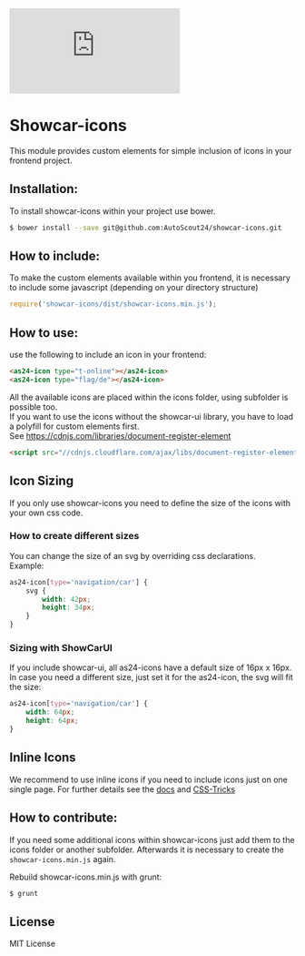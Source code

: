 ![](http://img.badgesize.io/AutoScout24/showcar-icons/master/dist/showcar-icons.min.js?label=js_size_gzip&compression=gzip)

# Showcar-icons

This module provides custom elements for simple inclusion of icons in your frontend project.

## Installation:

To install showcar-icons within your project use bower.

```bash
$ bower install --save git@github.com:AutoScout24/showcar-icons.git
```

## How to include:

To make the custom elements available within you frontend, it is necessary to include some javascript (depending on your directory structure)

```javascript
require('showcar-icons/dist/showcar-icons.min.js');
```

## How to use:

use the following to include an icon in your frontend:

```html
<as24-icon type="t-online"></as24-icon>
<as24-icon type="flag/de"></as24-icon>
```

All the available icons are placed within the icons folder, using subfolder is possible too.  
If you want to use the icons without the showcar-ui library, you have to load a polyfill for custom elements first.  
See <https://cdnjs.com/libraries/document-register-element>

```html
<script src="//cdnjs.cloudflare.com/ajax/libs/document-register-element/0.5.4/document-register-element.js"></script>
```

## Icon Sizing

If you only use showcar-icons you need to define the size of the icons with your own css code.

### How to create different sizes

You can change the size of an svg by overriding css declarations.  
Example:

```css
as24-icon[type='navigation/car'] {
    svg {
        width: 42px;
        height: 34px;
    }
}
```

### Sizing with ShowCarUI

If you include showcar-ui, all as24-icons have a default size of 16px x 16px.
In case you need a different size, just set it for the as24-icon, the svg will fit the size:

```css
as24-icon[type='navigation/car'] {
    width: 64px;
    height: 64px;
}
```

## Inline Icons

We recommend to use inline icons if you need to include icons just on one single page.
For further details see the [docs](./docs/index.html) and [CSS-Tricks](https://css-tricks.com/svg-symbol-good-choice-icons/)

## How to contribute:

If you need some additional icons within showcar-icons just add them to the icons folder or another subfolder. Afterwards it is necessary to create the `showcar-icons.min.js` again.

Rebuild showcar-icons.min.js with grunt:

```bash
$ grunt
```

## License

MIT License
